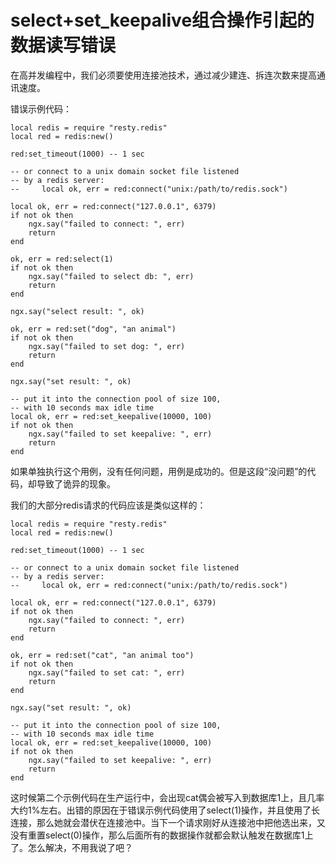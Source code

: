 # select+set_keepalive组合操作引起的数据读写错误

在高并发编程中，我们必须要使用连接池技术，通过减少建连、拆连次数来提高通讯速度。

错误示例代码：

```
local redis = require "resty.redis"
local red = redis:new()

red:set_timeout(1000) -- 1 sec

-- or connect to a unix domain socket file listened
-- by a redis server:
--     local ok, err = red:connect("unix:/path/to/redis.sock")

local ok, err = red:connect("127.0.0.1", 6379)
if not ok then
    ngx.say("failed to connect: ", err)
    return
end

ok, err = red:select(1)
if not ok then
    ngx.say("failed to select db: ", err)
    return
end

ngx.say("select result: ", ok)

ok, err = red:set("dog", "an animal")
if not ok then
    ngx.say("failed to set dog: ", err)
    return
end

ngx.say("set result: ", ok)

-- put it into the connection pool of size 100,
-- with 10 seconds max idle time
local ok, err = red:set_keepalive(10000, 100)
if not ok then
    ngx.say("failed to set keepalive: ", err)
    return
end
```


如果单独执行这个用例，没有任何问题，用例是成功的。但是这段“没问题”的代码，却导致了诡异的现象。

我们的大部分redis请求的代码应该是类似这样的：
```
local redis = require "resty.redis"
local red = redis:new()

red:set_timeout(1000) -- 1 sec

-- or connect to a unix domain socket file listened
-- by a redis server:
--     local ok, err = red:connect("unix:/path/to/redis.sock")

local ok, err = red:connect("127.0.0.1", 6379)
if not ok then
    ngx.say("failed to connect: ", err)
    return
end

ok, err = red:set("cat", "an animal too")
if not ok then
    ngx.say("failed to set cat: ", err)
    return
end

ngx.say("set result: ", ok)

-- put it into the connection pool of size 100,
-- with 10 seconds max idle time
local ok, err = red:set_keepalive(10000, 100)
if not ok then
    ngx.say("failed to set keepalive: ", err)
    return
end
```
这时候第二个示例代码在生产运行中，会出现cat偶会被写入到数据库1上，且几率大约1%左右。出错的原因在于错误示例代码使用了select(1)操作，并且使用了长连接，那么她就会潜伏在连接池中。当下一个请求刚好从连接池中把他选出来，又没有重置select(0)操作，那么后面所有的数据操作就都会默认触发在数据库1上了。怎么解决，不用我说了吧？